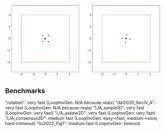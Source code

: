 ![GUI](https://github.com/guberger/CEGISPolyhedralBarrier.jl/blob/main/animation_rotating.gif)

## Benchmarks

"rotation": very fast (LoopInvGen: N/A because reals)
"dai2020_SecIV_A": very fast (LoopInvGen: N/A because reals)
"LIA_simple1D": very fast (LoopInvGen: very fast)
"LIA_askew2D": very fast (LoopInvGen: very fast)
"LIA_consensus2D": medium fast (LoopInvGen: easy->fast, medium->slow, hard->timeout)
"liu2022_Fig1": medium fast (LoopInvGen: timeout)